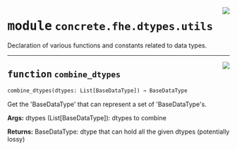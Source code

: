 <!-- markdownlint-disable -->

<a href="../../../compilers/concrete-compiler/compiler/lib/Bindings/Python/concrete/fhe/dtypes/utils.py#L0"><img align="right" style="float:right;" src="https://img.shields.io/badge/-source-cccccc?style=flat-square"></a>

# <kbd>module</kbd> `concrete.fhe.dtypes.utils`
Declaration of various functions and constants related to data types. 


---

<a href="../../../compilers/concrete-compiler/compiler/lib/Bindings/Python/concrete/fhe/dtypes/utils.py#L13"><img align="right" style="float:right;" src="https://img.shields.io/badge/-source-cccccc?style=flat-square"></a>

## <kbd>function</kbd> `combine_dtypes`

```python
combine_dtypes(dtypes: List[BaseDataType]) → BaseDataType
```

Get the 'BaseDataType' that can represent a set of 'BaseDataType's. 



**Args:**
  dtypes (List[BaseDataType]):  dtypes to combine 



**Returns:**
  BaseDataType:  dtype that can hold all the given dtypes (potentially lossy) 


